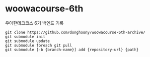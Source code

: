 # woowacourse-6th
우아한테크코스 6기 백엔드 기록

```
git clone https://github.com/donghoony/woowacourse-6th-archive/
git submodule init
git submodule update
git submodule foreach git pull
git submodule [-b {branch-name}] add {repository-url} {path}
```

